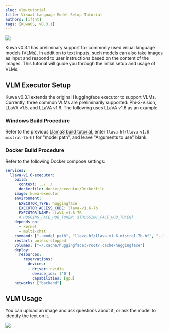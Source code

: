 ```yaml
---
slug: vlm-tutorial
title: Visual-Language Model Setup Tutorial
authors: [iftnt]
tags: [KuwaOS, v0.3.1]
---
```


![](/blog-img/2024-06-24-vlm/example.png)

Kuwa v0.3.1 has preliminary support for commonly used visual language models (VLMs). In addition to text inputs, such models can also take images as input and respond to user instructions based on the content of the images. This tutorial will guide you through the initial setup and usage of VLMs.

<!-- truncate -->

## VLM Executor Setup

Kuwa v0.3.1 extends the original Huggingface executor to support VLMs. Currently, three common VLMs are preliminarily supported: Phi-3-Vision, LLaVA v1.5, and LLaVA v1.6. The following uses LLaVA v1.6 as an example.

### Windows Build Procedure

Refer to the previous [Llama3 build tutorial](https://kuwaai.tw/blog/kuwa-os-v0.2.0-llama3-windows#setting-up-kuwa), enter `llava-hf/llava-v1.6-mistral-7b-hf` for "model path", and leave "Arguments to use" blank.

### Docker Build Procedure

Refer to the following Docker compose settings:

```yaml
services:
  llava-v1.6-executor:
    build:
      context: ../../
      dockerfile: docker/executor/Dockerfile
    image: kuwa-executor
    environment:
      EXECUTOR_TYPE: huggingface
      EXECUTOR_ACCESS_CODE: llava-v1.6-7b
      EXECUTOR_NAME: LLaVA v1.6 7B
      # HUGGING_FACE_HUB_TOKEN: ${HUGGING_FACE_HUB_TOKEN}
    depends_on:
      - kernel
      - multi-chat
    command: ["--model_path", "llava-hf/llava-v1.6-mistral-7b-hf", "--log", "debug"]
    restart: unless-stopped
    volumes: ["~/.cache/huggingface:/root/.cache/huggingface"]
    deploy:
      resources:
        reservations:
          devices:
          - driver: nvidia
            device_ids: ['0']
            capabilities: [gpu]
    networks: ["backend"]
```

## VLM Usage

You can upload an image and ask questions about it, or ask the model to identify the text on it.

![](/blog-img/2024-06-24-vlm/example.png)